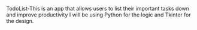 TodoList-This is an app that allows users to list their important tasks down and improve productivity
I will be using Python for the logic and Tkinter for the design.